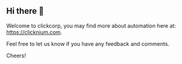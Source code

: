 ## Hi there 👋

Welcome to clickcorp, you may find more about automation here at: https://clicknium.com. 

Feel free to let us know if you have any feedback and comments. 

Cheers!
